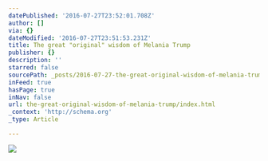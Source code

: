 ```yaml
---
datePublished: '2016-07-27T23:52:01.708Z'
author: []
via: {}
dateModified: '2016-07-27T23:51:53.231Z'
title: The great "original" wisdom of Melania Trump
publisher: {}
description: ''
starred: false
sourcePath: _posts/2016-07-27-the-great-original-wisdom-of-melania-trump.md
inFeed: true
hasPage: true
inNav: false
url: the-great-original-wisdom-of-melania-trump/index.html
_context: 'http://schema.org'
_type: Article

---
```

![](https://the-grid-user-content.s3-us-west-2.amazonaws.com/c0df2422-ac86-4347-aa86-515bd9caca63.jpg)